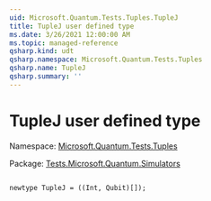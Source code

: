 ```yaml
---
uid: Microsoft.Quantum.Tests.Tuples.TupleJ
title: TupleJ user defined type
ms.date: 3/26/2021 12:00:00 AM
ms.topic: managed-reference
qsharp.kind: udt
qsharp.namespace: Microsoft.Quantum.Tests.Tuples
qsharp.name: TupleJ
qsharp.summary: ''
---
```


# TupleJ user defined type

Namespace: [Microsoft.Quantum.Tests.Tuples](xref:Microsoft.Quantum.Tests.Tuples)

Package: [Tests.Microsoft.Quantum.Simulators](https://nuget.org/packages/Tests.Microsoft.Quantum.Simulators)




```qsharp

newtype TupleJ = ((Int, Qubit)[]);
```

